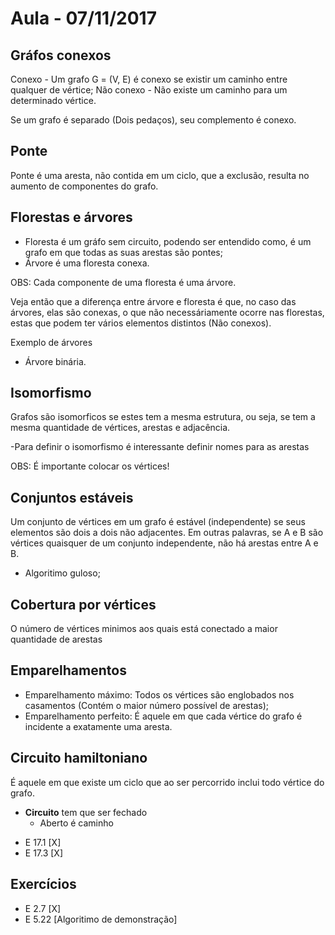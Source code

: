 # Aula - 07/11/2017

## Gráfos conexos
 
Conexo - Um grafo G = (V, E) é conexo se existir um caminho entre qualquer de vértice;
Não conexo - Não existe um caminho para um determinado vértice.

Se um grafo é separado (Dois pedaços), seu complemento é conexo.

## Ponte

Ponte é uma aresta, não contida em um ciclo, que a exclusão, resulta no aumento de componentes do grafo.

## Florestas e árvores

- Floresta é um gráfo sem circuito, podendo ser entendido como, é um grafo em que todas as suas arestas são pontes;
- Árvore é uma floresta conexa.

OBS: Cada componente de uma floresta é uma árvore.

Veja então que a diferença entre árvore e floresta é que, no caso das árvores, elas são conexas, o que não necessáriamente ocorre nas florestas, estas que podem ter vários elementos distintos (Não conexos).

Exemplo de árvores

* Árvore binária.

## Isomorfismo

Grafos são isomorficos se estes tem a mesma estrutura, ou seja, se tem a mesma quantidade de vértices, arestas e adjacência.

-Para definir o isomorfismo é interessante definir nomes para as arestas

OBS: É importante colocar os vértices!

## Conjuntos estáveis

Um conjunto de vértices em um grafo é estável (independente) se seus elementos são dois a dois não adjacentes. Em outras palavras, se A e B são vértices quaisquer de um conjunto independente, não há arestas entre A e B.

* Algoritimo guloso;

## Cobertura por vértices

O número de vértices minimos aos quais está conectado a maior quantidade de arestas

## Emparelhamentos

* Emparelhamento máximo: Todos os vértices são englobados nos casamentos (Contém o maior número possível de arestas);
* Emparelhamento perfeito: É aquele em que cada vértice do grafo é incidente a exatamente uma aresta.

## Circuito hamiltoniano

É aquele em que existe um ciclo que ao ser percorrido inclui todo vértice do grafo.

* **Circuito** tem que ser fechado
    * Aberto é caminho

- E 17.1 [X]
- E 17.3 [X]

## Exercícios

- E 2.7 [X]
- E 5.22 [Algoritimo de demonstração]

<!-- Pode cair na prova (Com certeza) -->
<!-- Pulou cliques, cores>
<!-- Vai cair circuito hamiltoniano>